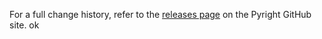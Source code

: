 For a full change history, refer to the [releases page](https://github.com/Microsoft/pyright/releases) on the Pyright GitHub site.
ok
